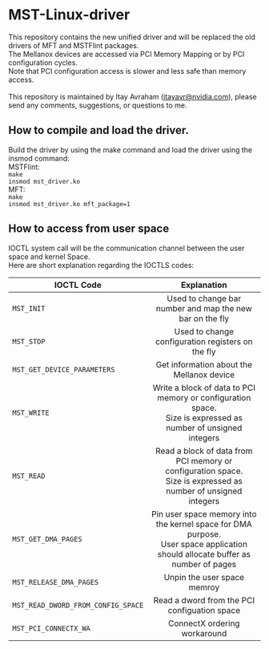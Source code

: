 # MST-Linux-driver
This repository contains the new unified driver and will be replaced the old drivers of MFT and MSTFlint packages.<br/>
The Mellanox devices are accessed via PCI Memory Mapping or by PCI configuration cycles.<br/>
Note that PCI configuration access is slower and less safe than memory access.<br/>
<br/>
This repository is maintained by Itay Avraham (itayavr@nvidia.com), please send any comments, suggestions, or questions to me.

## How to compile and load the driver.
Build the driver by using the make command and load the driver using the insmod command:<br/>
MSTFlint:<br/>
`make`<br/>
`insmod mst_driver.ko`<br/>
MFT:<br/>
`make`<br/>
`insmod mst_driver.ko mft_package=1`<br/>

## How to access from user space<br/>
IOCTL system call will be the communication channel between the user space and kernel Space.<br/>
Here are short explanation regarding the IOCTLS codes:<br/>


| IOCTL Code                         | Explanation                                            |
| ---------------------------------- | :-----------------------------------------------------:|
| `MST_INIT`                         | Used to change bar number and map the new bar on the fly |
| `MST_STOP`                         | Used to change configuration registers on the fly        |
| `MST_GET_DEVICE_PARAMETERS`        | Get information about the Mellanox device                |
| `MST_WRITE`                        | Write a block of data to PCI memory or configuration space.<br/> Size is expressed as number of unsigned integers  |
| `MST_READ`                         | Read a block of data from PCI memory or configuration space.<br/> Size is expressed as number of unsigned integers |
| `MST_GET_DMA_PAGES`                | Pin user space memory into the kernel space for DMA purpose.<br/> User space application should allocate buffer as number of pages |
| `MST_RELEASE_DMA_PAGES`            | Unpin the user space memroy                              |
| `MST_READ_DWORD_FROM_CONFIG_SPACE` | Read a dword from the PCI configuation space             |
| `MST_PCI_CONNECTX_WA`              | ConnectX ordering workaround                             |
